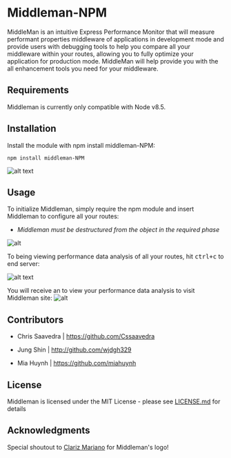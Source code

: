 # Middleman-NPM

MiddleMan is an intuitive Express Performance Monitor that will measure performant properties middleware of applications in development mode and provide users with debugging tools to help you compare all your middleware within your routes, allowing you to fully optimize your application for production mode. MiddleMan will help provide you with the all enhancement tools you need for your middleware. 

## Requirements 
Middleman is currently only compatible with Node v8.5. 

## Installation 
Install the module with npm install middleman-NPM:

	npm install middleman-NPM
	
![alt text](https://i.imgur.com/2SD6CMb.png)
  
## Usage 
To initialize Middleman, simply require the npm module and insert Middleman to configure all your routes: 
* *Middleman must be destructured from the object in the required phase*

![alt](https://i.imgur.com/undefined.png)

To being viewing performance data analysis of all your routes, hit  <kbd>ctrl</kbd><kbd>+c</kbd>  to end server: 

![alt text](https://i.imgur.com/46zfcse.png)


You will receive an  to view your performance data analysis to visit Middleman site:
![alt](https://i.imgur.com/XyZkj14.png)
	
## Contributors 
* Chris Saavedra | https://github.com/Cssaavedra
   
* Jung Shin | http://github.com/wjdgh329
   
* Mia Huynh | https://github.com/miahuynh
 
## License 

Middleman is licensed under the MIT License - please see [LICENSE.md](https://help.github.com/articles/licensing-a-repository/) for details

## Acknowledgments 

Special shoutout to [Clariz Mariano](https://github.com/havengoer) for Middleman's logo!


